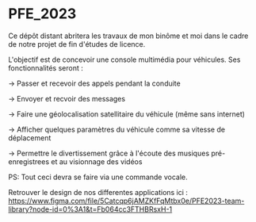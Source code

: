 # PFE_2023

Ce dépôt distant abritera les travaux de mon binôme et moi dans le cadre de notre projet de fin d'études de licence.

L'objectif est de concevoir une console multimédia pour véhicules. Ses fonctionnalités seront : 

-> Passer et recevoir des appels pendant la conduite 

-> Envoyer et recvoir des messages 

-> Faire une géolocalisation satellitaire du véhicule (même sans internet) 

-> Afficher quelques paramètres du véhicule comme sa vitesse de déplacement 

-> Permettre le divertissement grâce à l'écoute des musiques pré-enregistrees et au visionnage des vidéos 

PS: Tout ceci devra se faire via une commande vocale.

Retrouver le design de nos differentes applications ici : https://www.figma.com/file/5Catcqp6jAMZKfFqMtbx0e/PFE2023-team-library?node-id=0%3A1&t=Fb064cc3FTHBRsxH-1
